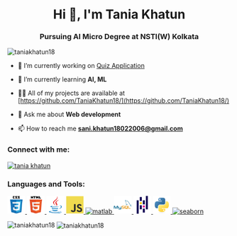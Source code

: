 <h1 align="center">Hi 👋, I'm Tania Khatun</h1>
<h3 align="center">Pursuing AI Micro Degree at NSTI(W) Kolkata</h3>

<p align="left"> <img src="https://komarev.com/ghpvc/?username=taniakhatun18&label=Profile%20views&color=0e75b6&style=flat" alt="taniakhatun18" /> </p>

- 🔭 I’m currently working on [Quiz Application](https://github.com/TaniaKhatun18/Quiz_Application.git)

- 🌱 I’m currently learning **AI, ML**

- 👨‍💻 All of my projects are available at [https://github.com/TaniaKhatun18/](https://github.com/TaniaKhatun18/)

- 💬 Ask me about **Web development**

- 📫 How to reach me **sani.khatun18022006@gmail.com**

<h3 align="left">Connect with me:</h3>
<p align="left">
<a href="https://linkedin.com/in/tania khatun" target="blank"><img align="center" src="https://raw.githubusercontent.com/rahuldkjain/github-profile-readme-generator/master/src/images/icons/Social/linked-in-alt.svg" alt="tania khatun" height="30" width="40" /></a>
</p>

<h3 align="left">Languages and Tools:</h3>
<p align="left"> <a href="https://www.w3schools.com/css/" target="_blank" rel="noreferrer"> <img src="https://raw.githubusercontent.com/devicons/devicon/master/icons/css3/css3-original-wordmark.svg" alt="css3" width="40" height="40"/> </a> <a href="https://www.w3.org/html/" target="_blank" rel="noreferrer"> <img src="https://raw.githubusercontent.com/devicons/devicon/master/icons/html5/html5-original-wordmark.svg" alt="html5" width="40" height="40"/> </a> <a href="https://www.java.com" target="_blank" rel="noreferrer"> <img src="https://raw.githubusercontent.com/devicons/devicon/master/icons/java/java-original.svg" alt="java" width="40" height="40"/> </a> <a href="https://developer.mozilla.org/en-US/docs/Web/JavaScript" target="_blank" rel="noreferrer"> <img src="https://raw.githubusercontent.com/devicons/devicon/master/icons/javascript/javascript-original.svg" alt="javascript" width="40" height="40"/> </a> <a href="https://www.mathworks.com/" target="_blank" rel="noreferrer"> <img src="https://upload.wikimedia.org/wikipedia/commons/2/21/Matlab_Logo.png" alt="matlab" width="40" height="40"/> </a> <a href="https://www.mysql.com/" target="_blank" rel="noreferrer"> <img src="https://raw.githubusercontent.com/devicons/devicon/master/icons/mysql/mysql-original-wordmark.svg" alt="mysql" width="40" height="40"/> </a> <a href="https://pandas.pydata.org/" target="_blank" rel="noreferrer"> <img src="https://raw.githubusercontent.com/devicons/devicon/2ae2a900d2f041da66e950e4d48052658d850630/icons/pandas/pandas-original.svg" alt="pandas" width="40" height="40"/> </a> <a href="https://www.python.org" target="_blank" rel="noreferrer"> <img src="https://raw.githubusercontent.com/devicons/devicon/master/icons/python/python-original.svg" alt="python" width="40" height="40"/> </a> <a href="https://seaborn.pydata.org/" target="_blank" rel="noreferrer"> <img src="https://seaborn.pydata.org/_images/logo-mark-lightbg.svg" alt="seaborn" width="40" height="40"/> </a> </p>

<p><img align="left" src="https://github-readme-stats.vercel.app/api/top-langs?username=taniakhatun18&show_icons=true&locale=en&layout=compact" alt="taniakhatun18" /></p>

<p>&nbsp;<img align="center" src="https://github-readme-stats.vercel.app/api?username=taniakhatun18&show_icons=true&locale=en" alt="taniakhatun18" /></p>

